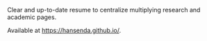 Clear and up-to-date resume to centralize multiplying research and academic pages.

Available at https://hansenda.github.io/.
